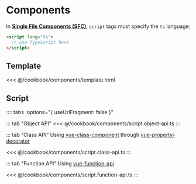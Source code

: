 # Components

In [**Single File Components (SFC)**](https://vuejs.org/v2/guide/single-file-components.html), `script` tags must specify the `ts` language:
```html
<script lang="ts">
  // use TypeScript here
</script>
```

## Template

<<< @/cookbook/components/template.html

## Script

:::: tabs :options="{ useUrlFragment: false }"

::: tab "Object API"
<<< @/cookbook/components/script.object-api.ts
:::

::: tab "Class API"
Using [vue-class-component](https://github.com/vuejs/vue-class-component) through [vue-property-decorator](https://github.com/kaorun343/vue-property-decorator)

<<< @/cookbook/components/script.class-api.ts
:::


::: tab "Function API"
Using [vue-function-api](https://github.com/vuejs/vue-function-api)

<<< @/cookbook/components/script.function-api.ts
:::

